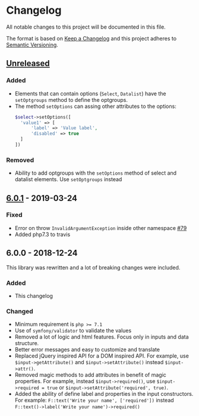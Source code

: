 # Changelog

All notable changes to this project will be documented in this file.

The format is based on [Keep a Changelog](http://keepachangelog.com/)
and this project adheres to [Semantic Versioning](http://semver.org/).

## [Unreleased]
### Added
- Elements that can contain options (`Select`, `Datalist`) have the `setOptgroups` method to define the optgroups.
- The method `setOptions` can assing other attributes to the options:
  ```php
  $select->setOptions([
    'value1' => [
        'label' => 'Value label',
        'disabled' => true
    ]
  ])
  ```

### Removed
- Ability to add optgroups with the `setOptions` method of select and datalist elements. Use `setOptgroups` instead

## [6.0.1] - 2019-03-24
### Fixed
- Error on throw `InvalidArgumentException` inside other namespace [#79]
- Added php7.3 to travis

## 6.0.0 - 2018-12-24
This library was rewritten and a lot of breaking changes were included.

### Added
- This changelog

### Changed
- Minimum requirement is `php >= 7.1`
- Use of `symfony/validator` to validate the values
- Removed a lot of logic and html features. Focus only in inputs and data structure.
- Better error messages and easy to customize and translate
- Replaced jQuery inspired API for a DOM inspired API. For example, use `$input->getAttribute()` and `$input->setAttribute()` instead `$input->attr()`.
- Removed magic methods to add attributes in benefit of magic properties. For example, instead `$input->required()`, use `$input->required = true` or `$input->setAttribute('required', true)`.
- Added the ability of define label and properties in the input constructors. For example: `F::text('Write your name', ['required'])` instead `F::text()->label('Write your name')->required()`

[#79]: https://github.com/oscarotero/form-manager/issues/79

[Unreleased]: https://github.com/oscarotero/form-manager/compare/v6.0.1...HEAD
[6.0.1]: https://github.com/oscarotero/form-manager/compare/v6.0.0...v6.0.1
